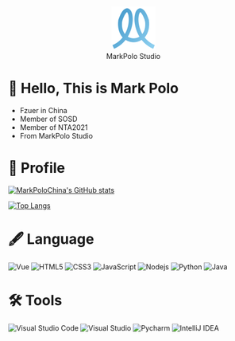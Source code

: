 <div align="center"><img src="https://github.com/MarkPoloChina/MarkPoloChina/blob/main/mps.png?raw=true"/></div>
<div align="center">MarkPolo Studio</div>

# 😬 Hello, This is Mark Polo
- Fzuer in China
- Member of SOSD
- Member of NTA2021
- From MarkPolo Studio

# 📰 Profile
[![MarkPoloChina's GitHub stats](https://github-readme-stats.vercel.app/api?username=MarkPoloChina&count_private=true&show_icons=true&theme=onedark)](https://github.com/anuraghazra/github-readme-stats)

[![Top Langs](https://github-readme-stats.vercel.app/api/top-langs/?username=MarkPoloChina&layout=compact)](https://github.com/anuraghazra/github-readme-stats)

# 🖋 Language
![Vue](https://img.shields.io/badge/-Vue.js-4fc08d?style=flat&logo=vuedotjs&logoColor=white)
![HTML5](https://img.shields.io/badge/-HTML5-E34F26?style=flat-square&logo=html5&logoColor=white)
![CSS3](https://img.shields.io/badge/-CSS3-1572B6?style=flat-square&logo=css3)
![JavaScript](https://img.shields.io/badge/-JavaScript-yellow?style=flat-square&logo=javascript&logoColor=fff)
![Nodejs](https://img.shields.io/badge/-Nodejs-c0ebd?style=flat-square&logo=Node.js&logoColor=fff)
![Python](https://img.shields.io/badge/-Python-3776ab?style=flat-square&logo=Python&logoColor=fff)
![Java](https://img.shields.io/badge/-Java-orange?style=flat-square&logo=openJDK)

# 🛠 Tools
![Visual Studio Code](https://img.shields.io/badge/-Visual%20Studio%20Code-007ACC?style=flat-square&logo=Visual%20Studio%20Code&logoColor=fff)
![Visual Studio](https://img.shields.io/badge/-Visual%20Studio-5D438D?style=flat-square&logo=Visual%20Studio&logoColor=fff)
![Pycharm](https://img.shields.io/badge/-Pycharm-404F40?style=flat-square&logo=Pycharm&logoColor=fff)
![IntelliJ IDEA](https://img.shields.io/badge/-IntelliJ%20IDEA-45203E?style=flat-square&logo=IntelliJ%20IDEA&logoColor=fff)
